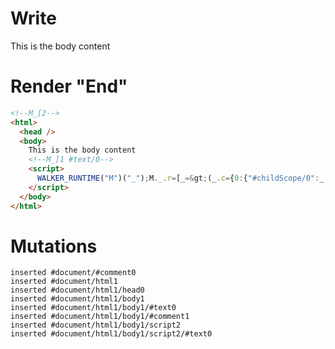 # Write
  <!--M_[2-->This is the body content<!--M_]1 #text/0--><script>WALKER_RUNTIME("M")("_");M._.r=[_=>(_.c={0:{"#childScope/0":_.a={"#text/0!":_.b={},"#text/0(":_._["packages/translator-tags/src/__tests__/fixtures/custom-tag-render-body/template.marko_1_renderer"]}},1:_.a,2:_.b}),0]</script>


# Render "End"
```html
<!--M_[2-->
<html>
  <head />
  <body>
    This is the body content
    <!--M_]1 #text/0-->
    <script>
      WALKER_RUNTIME("M")("_");M._.r=[_=&gt;(_.c={0:{"#childScope/0":_.a={"#text/0!":_.b={},"#text/0(":_._["packages/translator-tags/src/__tests__/fixtures/custom-tag-render-body/template.marko_1_renderer"]}},1:_.a,2:_.b}),0]
    </script>
  </body>
</html>
```

# Mutations
```
inserted #document/#comment0
inserted #document/html1
inserted #document/html1/head0
inserted #document/html1/body1
inserted #document/html1/body1/#text0
inserted #document/html1/body1/#comment1
inserted #document/html1/body1/script2
inserted #document/html1/body1/script2/#text0
```